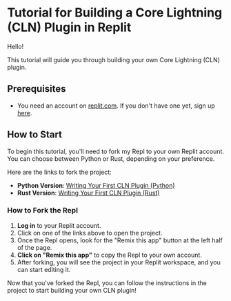 # Tutorial for Building a Core Lightning (CLN) Plugin in Replit

Hello!

This tutorial will guide you through building your own Core Lightning (CLN) plugin.

## Prerequisites

- You need an account on [replit.com](https://replit.com/). If you don't have one yet, sign up [here](https://replit.com/signup).

## How to Start

To begin this tutorial, you'll need to fork my Repl to your own Replit account. You can choose between Python or Rust, depending on your preference.

Here are the links to fork the project:

- **Python Version**: [Writing Your First CLN Plugin (Python)](https://replit.com/@chrisguida1/Writing-Your-First-CLN-Plugin)
- **Rust Version**: [Writing Your First CLN Plugin (Rust)](https://replit.com/@chrisguida1/Writing-Your-First-CLN-Plugin-Rust-version)

### How to Fork the Repl

1. **Log in** to your Replit account.
2. Click on one of the links above to open the project.
3. Once the Repl opens, look for the "Remix this app" button at the left half of the page.
4. **Click on "Remix this app"** to copy the Repl to your own account.
5. After forking, you will see the project in your Replit workspace, and you can start editing it.

Now that you've forked the Repl, you can follow the instructions in the project to start building your own CLN plugin!